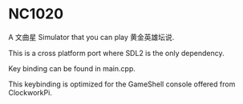 # NC1020

A 文曲星 Simulator that you can play 黄金英雄坛说. 

This is a cross platform port where SDL2 is the only dependency.

Key binding can be found in main.cpp.

This keybinding is optimized for the GameShell console offered from ClockworkPi.

